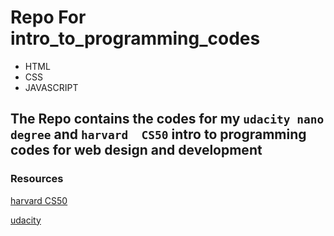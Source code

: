 # Repo For intro_to_programming_codes

- HTML
- CSS
- JAVASCRIPT

## The Repo contains the codes for my `udacity nano degree` and `harvard  CS50` intro to programming codes for web design and development

### Resources
[harvard CS50](https://www.youtube.com/watch?v=8mAITcNt710&t=72406s)

[udacity](https://learn.udacity.com)
